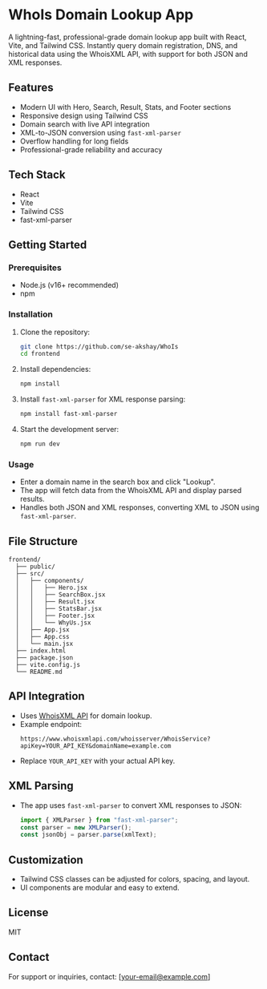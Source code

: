 # WhoIs Domain Lookup App

A lightning-fast, professional-grade domain lookup app built with React, Vite, and Tailwind CSS. Instantly query domain registration, DNS, and historical data using the WhoisXML API, with support for both JSON and XML responses.

## Features

- Modern UI with Hero, Search, Result, Stats, and Footer sections
- Responsive design using Tailwind CSS
- Domain search with live API integration
- XML-to-JSON conversion using `fast-xml-parser`
- Overflow handling for long fields
- Professional-grade reliability and accuracy

## Tech Stack

- React
- Vite
- Tailwind CSS
- fast-xml-parser

## Getting Started

### Prerequisites

- Node.js (v16+ recommended)
- npm

### Installation

1. Clone the repository:
   ```sh
   git clone https://github.com/se-akshay/WhoIs
   cd frontend
   ```
2. Install dependencies:
   ```sh
   npm install
   ```
3. Install `fast-xml-parser` for XML response parsing:
   ```sh
   npm install fast-xml-parser
   ```
4. Start the development server:
   ```sh
   npm run dev
   ```

### Usage

- Enter a domain name in the search box and click "Lookup".
- The app will fetch data from the WhoisXML API and display parsed results.
- Handles both JSON and XML responses, converting XML to JSON using `fast-xml-parser`.

## File Structure

```
frontend/
  ├── public/
  ├── src/
  │   ├── components/
  │   │   ├── Hero.jsx
  │   │   ├── SearchBox.jsx
  │   │   ├── Result.jsx
  │   │   ├── StatsBar.jsx
  │   │   ├── Footer.jsx
  │   │   └── WhyUs.jsx
  │   ├── App.jsx
  │   ├── App.css
  │   └── main.jsx
  ├── index.html
  ├── package.json
  ├── vite.config.js
  └── README.md
```

## API Integration

- Uses [WhoisXML API](https://www.whoisxmlapi.com/) for domain lookup.
- Example endpoint:
  ```
  https://www.whoisxmlapi.com/whoisserver/WhoisService?apiKey=YOUR_API_KEY&domainName=example.com
  ```
- Replace `YOUR_API_KEY` with your actual API key.

## XML Parsing

- The app uses `fast-xml-parser` to convert XML responses to JSON:
  ```js
  import { XMLParser } from "fast-xml-parser";
  const parser = new XMLParser();
  const jsonObj = parser.parse(xmlText);
  ```

## Customization

- Tailwind CSS classes can be adjusted for colors, spacing, and layout.
- UI components are modular and easy to extend.

## License

MIT

## Contact

For support or inquiries, contact: [your-email@example.com]
